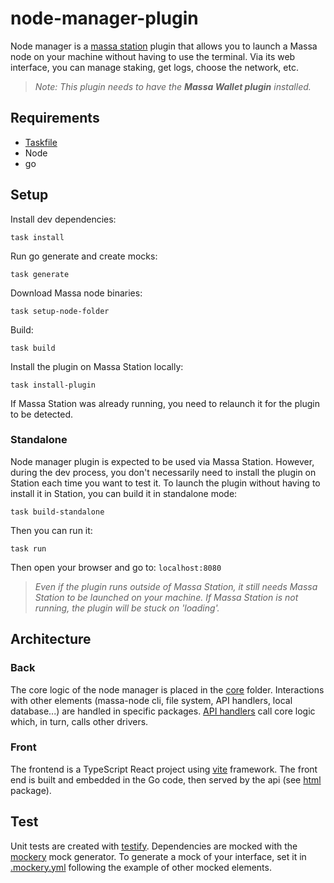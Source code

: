 # node-manager-plugin

Node manager is a [massa station](https://station.massa.net/) plugin that allows you to launch a Massa node on your machine without having to use the terminal. Via its web interface, you can manage staking, get logs, choose the network, etc.

> *Note: This plugin needs to have the **Massa Wallet plugin** installed.*

## Requirements
- [Taskfile](https://taskfile.dev/)
- Node
- go


## Setup
Install dev dependencies:
```
task install
```

Run go generate and create mocks:
```
task generate
```

Download Massa node binaries:
```
task setup-node-folder
```

Build:
```
task build
```

Install the plugin on Massa Station locally:
```
task install-plugin
```
If Massa Station was already running, you need to relaunch it for the plugin to be detected.

### Standalone
Node manager plugin is expected to be used via Massa Station.
However, during the dev process, you don't necessarily need to install the plugin on Station each time you want to test it.
To launch the plugin without having to install it in Station, you can build it in standalone mode:
```
task build-standalone
```

Then you can run it:
```
task run
```

Then open your browser and go to: `localhost:8080`

> *Even if the plugin runs outside of Massa Station, it still needs Massa Station to be launched on your machine. If Massa Station is not running, the plugin will be stuck on 'loading'.*


## Architecture
### Back
The core logic of the node manager is placed in the [core](./int/core/) folder. 
Interactions with other elements (massa-node cli, file system, API handlers, local database...) are handled in specific packages. 
[API handlers](./int/api/handlers/) call core logic which, in turn, calls other drivers.

### Front
The frontend is a TypeScript React project using [vite](https://vite.dev/) framework.
The front end is built and embedded in the Go code, then served by the api (see [html](./int/api/html/html.go) package). 


## Test
Unit tests are created with [testify](https://github.com/stretchr/testify).
Dependencies are mocked with the [mockery](github.com/vektra/mockery) mock generator.
To generate a mock of your interface, set it in [.mockery.yml](.mockery.yml) following the example of other mocked elements.
